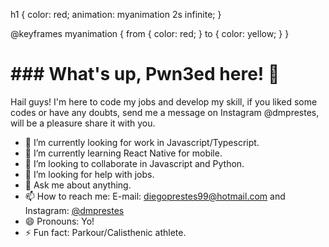 h1 {
  color: red;
  animation: myanimation 2s infinite;
}

@keyframes myanimation {
  from {
    color: red;
  }
  to {
    color: yellow;
  }
}

<h1>### What's up, Pwn3ed here! 👋</h1>

Hail guys! I'm here to code my jobs and develop my skill, if you liked some codes or have any doubts, send me a message on Instagram @dmprestes, will be a pleasure share it with you.

- 🔭 I’m currently looking for work in Javascript/Typescript.
- 🌱 I’m currently learning React Native for mobile.
- 👯 I’m looking to collaborate in Javascript and Python.
- 🤔 I’m looking for help with jobs.
- 💬 Ask me about anything.
- 📫 How to reach me: E-mail: diegoprestes99@hotmail.com and Instagram: [@dmprestes](http://instagram.com/dmprestes)
- 😄 Pronouns: Yo!
- ⚡ Fun fact: Parkour/Calisthenic athlete.

